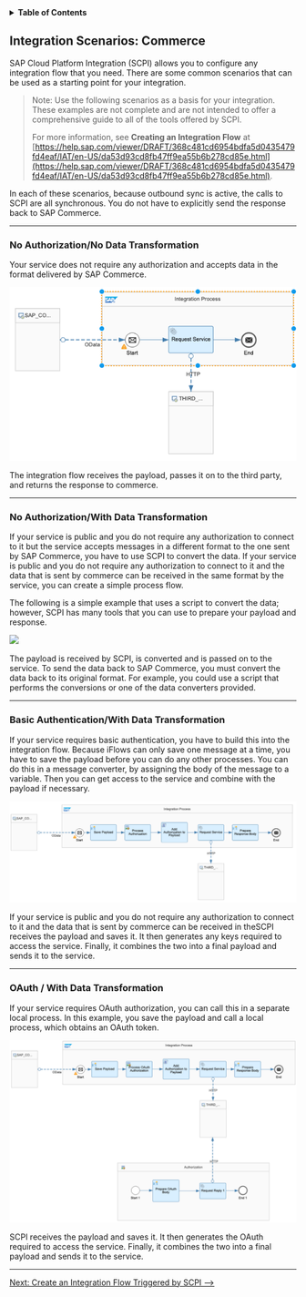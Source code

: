 <!--
SPDX-FileCopyrightText: 2020 Pascal Barbier <pascal.barbier@sap.com>

SPDX-License-Identifier: Apache-2.0
-->

<!-- loio3f856fe608ef407cb10597bbb1878bd2 -->
<details><summary><b>Table of Contents</b></summary>
<p>

-   [Integrating Third-Party Applications](Integrating_Third-Party_Applications.md)
    -   [Define Integration Objects](Define_Integration_Objects.md)
        -   [Create an Integration Flow Triggered by SAP Commerce](Create_an_Integration_Flow_Triggered_by_SAP_Commerce.md)
            -   [Integration Scenarios: Commerce](Integration_Scenarios_Commerce.md)
        -   [Create an Integration Flow Triggered by SCPI](Create_an_Integration_Flow_Triggered_by_SCPI.md)
            -   [Integration Scenarios: SCPI](Integration_Scenarios_SCPI.md)

</p>
</details>

## Integration Scenarios: Commerce

SAP Cloud Platform Integration \(SCPI\) allows you to configure any integration flow that you need. There are some common scenarios that can be used as a starting point for your integration.

> Note:
> Use the following scenarios as a basis for your integration. These examples are not complete and are not intended to offer a comprehensive guide to all of the tools offered by SCPI.
> 
> For more information, see **Creating an Integration Flow** at [https://help.sap.com/viewer/DRAFT/368c481cd6954bdfa5d0435479fd4eaf/IAT/en-US/da53d93cd8fb47ff9ea55b6b278cd85e.html](https://help.sap.com/viewer/DRAFT/368c481cd6954bdfa5d0435479fd4eaf/IAT/en-US/da53d93cd8fb47ff9ea55b6b278cd85e.html).
> 
> 

In each of these scenarios, because outbound sync is active, the calls to SCPI are all synchronous. You do not have to explicitly send the response back to SAP Commerce.

***

<a name="loio3f856fe608ef407cb10597bbb1878bd2__section_hjy_s5t_3jb"/>

### No Authorization/No Data Transformation

Your service does not require any authorization and accepts data in the format delivered by SAP Commerce.

 ![](images/loio472bb2f3fc88464e98d7770057aa2b4f_HiRes.png) 

The integration flow receives the payload, passes it on to the third party, and returns the response to commerce.

***

### No Authorization/With Data Transformation

If your service is public and you do not require any authorization to connect to it but the service accepts messages in a different format to the one sent by SAP Commerce, you have to use SCPI to convert the data. If your service is public and you do not require any authorization to connect to it and the data that is sent by commerce can be received in the same format by the service, you can create a simple process flow.

The following is a simple example that uses a script to convert the data; however, SCPI has many tools that you can use to prepare your payload and response.

 ![](loio726278062e3944138d72a7ad6c53e06e_HiRes.png) 

The payload is received by SCPI, is converted and is passed on to the service. To send the data back to SAP Commerce, you must convert the data back to its original format. For example, you could use a script that performs the conversions or one of the data converters provided.

***

<a name="loio3f856fe608ef407cb10597bbb1878bd2__section_cg4_mwt_3jb"/>

### Basic Authentication/With Data Transformation

If your service requires basic authentication, you have to build this into the integration flow. Because iFlows can only save one message at a time, you have to save the payload before you can do any other processes. You can do this in a message converter, by assigning the body of the message to a variable. Then you can get access to the service and combine with the payload if necessary.

 ![](images/loio50136ee111034745bb1f4b740fde4810_HiRes.png) 

If your service is public and you do not require any authorization to connect to it and the data that is sent by commerce can be received in theSCPI receives the payload and saves it. It then generates any keys required to access the service. Finally, it combines the two into a final payload and sends it to the service.

***

<a name="loio3f856fe608ef407cb10597bbb1878bd2__section_g4h_pwt_3jb"/>

### OAuth / With Data Transformation

If your service requires OAuth authorization, you can call this in a separate local process. In this example, you save the payload and call a local process, which obtains an OAuth token.

 ![](images/loio3baf6d77b2a1429baf17c424713a5b04_HiRes.png) 

SCPI receives the payload and saves it. It then generates the OAuth required to access the service. Finally, it combines the two into a final payload and sends it to the service.
***

[Next: Create an Integration Flow Triggered by SCPI -->](Create_an_Integration_Flow_Triggered_by_SCPI.md)
